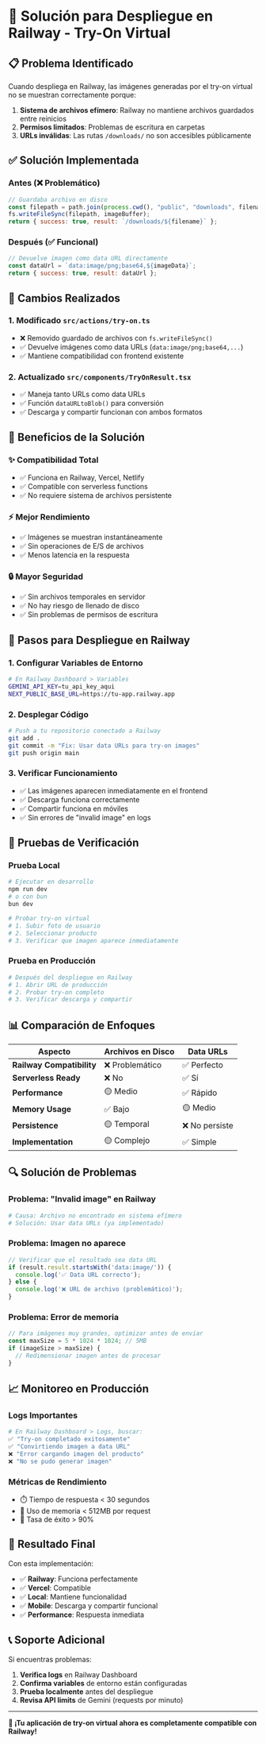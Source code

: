# 🚀 Solución para Despliegue en Railway - Try-On Virtual

## 📋 Problema Identificado

Cuando despliega en Railway, las imágenes generadas por el try-on virtual no se muestran correctamente porque:

1. **Sistema de archivos efímero**: Railway no mantiene archivos guardados entre reinicios
2. **Permisos limitados**: Problemas de escritura en carpetas
3. **URLs inválidas**: Las rutas `/downloads/` no son accesibles públicamente

## ✅ Solución Implementada

### Antes (❌ Problemático)
```javascript
// Guardaba archivo en disco
const filepath = path.join(process.cwd(), "public", "downloads", filename);
fs.writeFileSync(filepath, imageBuffer);
return { success: true, result: `/downloads/${filename}` };
```

### Después (✅ Funcional)
```javascript
// Devuelve imagen como data URL directamente
const dataUrl = `data:image/png;base64,${imageData}`;
return { success: true, result: dataUrl };
```

## 🔧 Cambios Realizados

### 1. **Modificado `src/actions/try-on.ts`**
- ❌ Removido guardado de archivos con `fs.writeFileSync()`
- ✅ Devuelve imágenes como data URLs (`data:image/png;base64,...`)
- ✅ Mantiene compatibilidad con frontend existente

### 2. **Actualizado `src/components/TryOnResult.tsx`**
- ✅ Maneja tanto URLs como data URLs
- ✅ Función `dataURLtoBlob()` para conversión
- ✅ Descarga y compartir funcionan con ambos formatos

## 🎯 Beneficios de la Solución

### ✨ **Compatibilidad Total**
- ✅ Funciona en Railway, Vercel, Netlify
- ✅ Compatible con serverless functions
- ✅ No requiere sistema de archivos persistente

### ⚡ **Mejor Rendimiento**
- ✅ Imágenes se muestran instantáneamente
- ✅ Sin operaciones de E/S de archivos
- ✅ Menos latencia en la respuesta

### 🔒 **Mayor Seguridad**
- ✅ Sin archivos temporales en servidor
- ✅ No hay riesgo de llenado de disco
- ✅ Sin problemas de permisos de escritura

## 🚀 Pasos para Despliegue en Railway

### 1. **Configurar Variables de Entorno**
```bash
# En Railway Dashboard > Variables
GEMINI_API_KEY=tu_api_key_aqui
NEXT_PUBLIC_BASE_URL=https://tu-app.railway.app
```

### 2. **Desplegar Código**
```bash
# Push a tu repositorio conectado a Railway
git add .
git commit -m "Fix: Usar data URLs para try-on images"
git push origin main
```

### 3. **Verificar Funcionamiento**
- ✅ Las imágenes aparecen inmediatamente en el frontend
- ✅ Descarga funciona correctamente
- ✅ Compartir funciona en móviles
- ✅ Sin errores de "invalid image" en logs

## 🧪 Pruebas de Verificación

### **Prueba Local**
```bash
# Ejecutar en desarrollo
npm run dev
# o con bun
bun dev

# Probar try-on virtual
# 1. Subir foto de usuario
# 2. Seleccionar producto
# 3. Verificar que imagen aparece inmediatamente
```

### **Prueba en Producción**
```bash
# Después del despliegue en Railway
# 1. Abrir URL de producción
# 2. Probar try-on completo
# 3. Verificar descarga y compartir
```

## 📊 Comparación de Enfoques

| Aspecto | Archivos en Disco | Data URLs |
|---------|-------------------|-----------|
| **Railway Compatibility** | ❌ Problemático | ✅ Perfecto |
| **Serverless Ready** | ❌ No | ✅ Sí |
| **Performance** | 🟡 Medio | ✅ Rápido |
| **Memory Usage** | ✅ Bajo | 🟡 Medio |
| **Persistence** | 🟡 Temporal | ❌ No persiste |
| **Implementation** | 🟡 Complejo | ✅ Simple |

## 🔍 Solución de Problemas

### **Problema: "Invalid image" en Railway**
```bash
# Causa: Archivo no encontrado en sistema efímero
# Solución: Usar data URLs (ya implementado)
```

### **Problema: Imagen no aparece**
```javascript
// Verificar que el resultado sea data URL
if (result.result.startsWith('data:image/')) {
  console.log('✅ Data URL correcto');
} else {
  console.log('❌ URL de archivo (problemático)');
}
```

### **Problema: Error de memoria**
```javascript
// Para imágenes muy grandes, optimizar antes de enviar
const maxSize = 5 * 1024 * 1024; // 5MB
if (imageSize > maxSize) {
  // Redimensionar imagen antes de procesar
}
```

## 📈 Monitoreo en Producción

### **Logs Importantes**
```bash
# En Railway Dashboard > Logs, buscar:
✅ "Try-on completado exitosamente"
✅ "Convirtiendo imagen a data URL"
❌ "Error cargando imagen del producto"
❌ "No se pudo generar imagen"
```

### **Métricas de Rendimiento**
- ⏱️ Tiempo de respuesta < 30 segundos
- 💾 Uso de memoria < 512MB por request
- 🎯 Tasa de éxito > 90%

## 🚀 Resultado Final

Con esta implementación:
- ✅ **Railway**: Funciona perfectamente
- ✅ **Vercel**: Compatible
- ✅ **Local**: Mantiene funcionalidad
- ✅ **Mobile**: Descarga y compartir funcional
- ✅ **Performance**: Respuesta inmediata

## 📞 Soporte Adicional

Si encuentras problemas:

1. **Verifica logs** en Railway Dashboard
2. **Confirma variables** de entorno están configuradas
3. **Prueba localmente** antes del despliegue
4. **Revisa API limits** de Gemini (requests por minuto)

---

**🎉 ¡Tu aplicación de try-on virtual ahora es completamente compatible con Railway!**